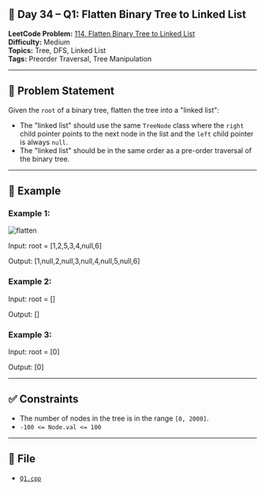 ## 🌳 **Day 34 – Q1: Flatten Binary Tree to Linked List**

**LeetCode Problem:** [114. Flatten Binary Tree to Linked List](https://leetcode.com/problems/flatten-binary-tree-to-linked-list/)  
**Difficulty:** Medium  
**Topics:** Tree, DFS, Linked List  
**Tags:** Preorder Traversal, Tree Manipulation

---

## 📄 Problem Statement

Given the `root` of a binary tree, flatten the tree into a "linked list":

- The "linked list" should use the same `TreeNode` class where the `right` child pointer points to the next node in the list and the `left` child pointer is always `null`.
- The "linked list" should be in the same order as a pre-order traversal of the binary tree.

---

## 🧠 Example

### Example 1:

![flatten](https://assets.leetcode.com/uploads/2021/01/14/flaten.jpg)

Input: root = [1,2,5,3,4,null,6]

Output: [1,null,2,null,3,null,4,null,5,null,6]

### Example 2:

Input: root = []

Output: []

### Example 3:

Input: root = [0]

Output: [0]

---

## ✅ Constraints

- The number of nodes in the tree is in the range `[0, 2000]`.
- `-100 <= Node.val <= 100`

---

## 📁 File

- [`Q1.cpp`](./Q1.cpp)
